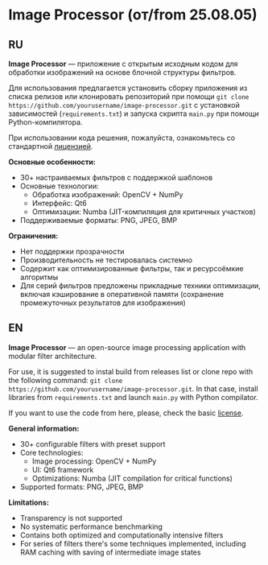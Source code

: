 # Image Processor (от/from 25.08.05)
## RU
**Image Processor** — приложение с открытым исходным кодом для обработки изображений на основе блочной структуры фильтров.

Для использования предлагается установить сборку приложения из списка релизов или клонировать репозиторий при помощи ```git clone https://github.com/yourusername/image-processor.git``` с установкой зависимостей (```requirements.txt```) и запуска скрипта ```main.py``` при помощи Python-компилятора.

При использовании кода решения, пожалуйста, ознакомьтесь со стандартной [лицензией](https://github.com/NyctoWalker/image_processing/blob/master/LICENSE.md).

**Основные особенности:**
- 30+ настраиваемых фильтров с поддержкой шаблонов
- Основные технологии:
  - Обработка изображений: OpenCV + NumPy
  - Интерфейс: Qt6
  - Оптимизации: Numba (JIT-компиляция для критичных участков)
- Поддерживаемые форматы: PNG, JPEG, BMP

**Ограничения:**
- Нет поддержки прозрачности
- Производительность не тестировалась системно
- Содержит как оптимизированные фильтры, так и ресурсоёмкие алгоритмы
- Для серий фильтров предложены прикладные техники оптимизации, включая кэширование в оперативной памяти (сохранение промежуточных результатов для изображения)

## EN
**Image Processor** — an open-source image processing application with modular filter architecture.

For use, it is suggested to instal build from releases list or clone repo with the following command: ```git clone https://github.com/yourusername/image-processor.git```. In that case, install libraries from ```requirements.txt``` and launch ```main.py``` with Python compilator.

If you want to use the code from here, please, check the basic [license](https://github.com/NyctoWalker/image_processing/blob/master/LICENSE.md).

**General information:**
- 30+ configurable filters with preset support
- Core technologies:
  - Image processing: OpenCV + NumPy
  - UI: Qt6 framework
  - Optimizations: Numba (JIT compilation for critical functions)
- Supported formats: PNG, JPEG, BMP

**Limitations:**
- Transparency is not supported
- No systematic performance benchmarking
- Contains both optimized and computationally intensive filters
- For series of filters there's some techniques implemented, including RAM caching with saving of intermediate image states
